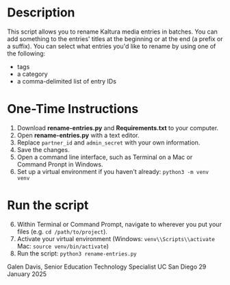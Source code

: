 # Description
This script allows you to rename Kaltura media entries in batches. You can add something to the entries' titles at the beginning or at the end (a prefix or a suffix). You can select what entries you'd like to rename by using one of the following:

- tags
- a category
- a comma-delimited list of entry IDs

# One-Time Instructions
1. Download **rename-entries.py** and **Requirements.txt** to your computer.
2. Open **rename-entries.py** with a text editor.
3. Replace `partner_id` and `admin_secret` with your own information.
4. Save the changes.
5. Open a command line interface, such as Terminal on a Mac or Command Pronpt in Windows.
6. Set up a virtual environment if you haven't already: `python3 -m venv venv`
# Run the script
6. Within Terminal or Command Prompt, navigate to wherever you put your files (e.g. `cd /path/to/project`).
7. Activate your virtual environment (Windows: `venv\\Scripts\\activate` Mac: `source venv/bin/activate`)
8. Run the script: `python3 rename-entries.py`


Galen Davis, Senior Education Technology Specialist
UC San Diego
29 January 2025

